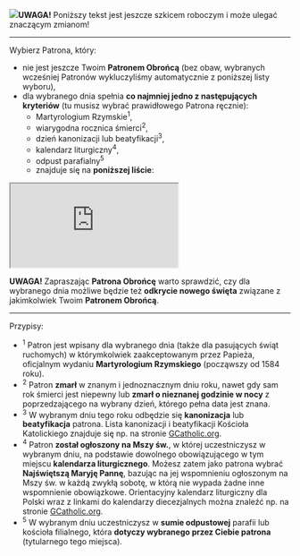 <span class="challenge-success-status-icon-todo"><img class="svg-image" src="/files/resources/svg/cone-striped.svg" /></span>**UWAGA!** Poniższy tekst jest jeszcze szkicem roboczym i może ulegać znaczącym zmianom!

---
Wybierz Patrona, który:
- nie jest jeszcze Twoim **Patronem Obrońcą** (bez obaw, wybranych wcześniej Patronów wykluczyliśmy automatycznie z poniższej listy wyboru),
- dla <span class="selected-day-info">wybranego dnia</span> spełnia **co najmniej jedno z następujących kryteriów** (tu musisz wybrać prawidłowego Patrona ręcznie):
  - Martyrologium Rzymskie<sup>1</sup>,
  - wiarygodna rocznica śmierci<sup>2</sup>,
  - dzień kanonizacji lub beatyfikacji<sup>3</sup>,
  - kalendarz liturgiczny<sup>4</sup>,
  - odpust parafialny<sup>5</sup>
  - znajduje się na **poniższej liście**:  

<iframe id="my-patrons-for-today" src="https://pl.mypatrons.org/dates/list-of-patrons-and-feasts/#challenge-date#?mode=content-only"></iframe>
<br />

**UWAGA!** Zapraszając **Patrona Obrońcę** warto sprawdzić, czy dla <span class="selected-day-info">wybranego dnia</span> możliwe będzie też **odkrycie nowego święta** związane z jakimkolwiek Twoim **Patronem Obrońcą**.

---
Przypisy:

- <sup>1</sup> Patron jest wpisany dla <span class="selected-day-info">wybranego dnia</span> (także dla pasujących świąt ruchomych) w którymkolwiek zaakceptowanym przez Papieża, oficjalnym wydaniu **Martyrologium Rzymskiego** (począwszy od 1584 roku).
- <sup>2</sup> Patron **zmarł** w znanym i jednoznacznym <span class="selected-day-info">dniu</span> roku, nawet gdy sam rok śmierci jest niepewny lub **zmarł o nieznanej godzinie w nocy** z poprzedzającego na <span class="selected-day-info">wybrany dzień</span>, którego pełna data jest znana.
- <sup>3</sup> W <span class="selected-day-info">wybranym dniu</span> tego roku odbędzie się **kanonizacja** lub **beatyfikacja** patrona. Lista kanonizacji i beatyfikacji Kościoła Katolickiego znajduje się np. na stronie <a href="http://www.gcatholic.org/saints/index.htm" target="_blank">GCatholic.org</a>.
- <sup>4</sup> Patron **został ogłoszony na Mszy św.**, w której uczestniczysz w <span class="selected-day-info">wybranym dniu</span>, na podstawie dowolnego obowiązującego w tym miejscu **kalendarza liturgicznego**. Możesz zatem jako patrona wybrać **Najświętszą Maryję Pannę**, bazując na jej wspomnieniu ogłoszonym na Mszy św. w każdą zwykłą sobotę, w którą nie wypada żadne inne wspomnienie obowiązkowe. Orientacyjny kalendarz liturgiczny dla Polski wraz z linkami do kalendarzy diecezjalnych można znaleźć np. na stronie <a href="http://www.gcatholic.org/calendar/#current-year#/PL-pl.htm" target="_blank">GCatholic.org</a>.
- <sup>5</sup> W <span class="selected-day-info">wybranym dniu</span> uczestniczysz w **sumie odpustowej** parafii lub kościoła filialnego, która **dotyczy wybranego przez Ciebie patrona** (tytularnego tego miejsca).
